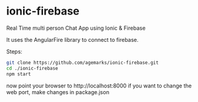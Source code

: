 # ionic-firebase
Real Time multi person Chat App using Ionic &amp; Firebase

It uses the AngularFire library to connect to firebase.

Steps:

```bash
git clone https://github.com/agemarks/ionic-firebase.git
cd ./ionic-firebase
npm start
```
now point your browser to http://localhost:8000
if you want to change the web port, make changes in package.json